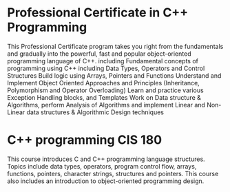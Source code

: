 # Professional Certificate in C++ Programming
This Professional Certificate program takes you right from the fundamentals and gradually into the powerful, fast and popular object-oriented programming language of C++. 
including Fundamental concepts of programming using C++ including Data Types, Operators and Control Structures
Build logic using Arrays, Pointers and Functions
Understand and Implement Object Oriented Approaches and Principles (Inheritance, Polymorphism and Operator Overloading)
Learn and practice various Exception Handling blocks, and Templates
Work on Data structure & Algorithms, perform Analysis of Algorithms and implement Linear and Non- Linear data structures & Algorithmic Design techniques



# C++ programming CIS 180
This course introduces C and C++ programming language structures. Topics include data types, operators, program control flow, arrays, functions, pointers, character strings, structures and pointers. This course also includes an introduction to object-oriented programming design. 
